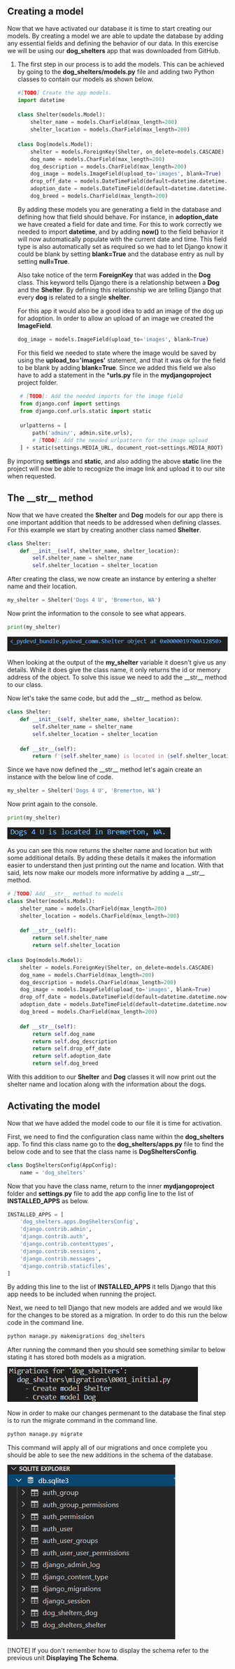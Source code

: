 ## Creating a model

Now that we have activated our database it is time to start creating our models. By creating a model we are able to update the database by adding any essential fields and defining the behavior of our data. In this exercise we will be using our **dog_shelters** app that was downloaded from GitHub.

1. The first step in our process is to add the models. This can be achieved by going to the **dog_shelters/models.py** file and adding two Python classes to contain our models as shown below.

    ```python
    #[TODO] Create the app models.
    import datetime

    class Shelter(models.Model):
        shelter_name = models.CharField(max_length=200)
        shelter_location = models.CharField(max_length=200)

    class Dog(models.Model):
        shelter = models.ForeignKey(Shelter, on_delete=models.CASCADE)
        dog_name = models.CharField(max_length=200)
        dog_description = models.CharField(max_length=200)
        dog_image = models.ImageField(upload_to='images', blank=True)
        drop_off_date = models.DateTimeField(default=datetime.datetime.now())
        adoption_date = models.DateTimeField(default=datetime.datetime.now(), blank=True, null=True)
        dog_breed = models.CharField(max_length=200)
    ```

    By adding these models you are generating a field in the database and defining how that field should behave. For instance, in **adoption_date** we have created a field for date and time. For this to work correctly we needed to import **datetime**, and by adding **now()** to the field behavior it will now automatically populate with the current date and time. This field type is also automatically set as required so we had to let Django know it could be blank by setting **blank=True** and the database entry as null by setting **null=True**. 

    Also take notice of the term **ForeignKey** that was added in the **Dog** class. This keyword tells Django there is a relationship between a **Dog** and the **Shelter**. By defining this relationship we are telling Django that every **dog** is related to a single **shelter**.

    For this app it would also be a good idea to add an image of the dog up for adoption. In order to allow an upload of an image we created the **ImageField**.

    ```python
    dog_image = models.ImageField(upload_to='images', blank=True)
    ```
    For this field we needed to state where the image would be saved by using the **upload_to='images'** statement, and that it was ok for the field to be blank by adding **blank=True**. Since we added this field we also have to add a statement in the ***urls.py** file in the **mydjangoproject** project folder.

```python
    # [TODO]: Add the needed imports for the image field
    from django.conf import settings
    from django.conf.urls.static import static

    urlpatterns = [
        path('admin/', admin.site.urls),
        # [TODO]: Add the needed urlpattern for the image upload
    ] + static(settings.MEDIA_URL, document_root=settings.MEDIA_ROOT)
```
By importing **settings** and **static**, and also adding the above **static** line the project will now be able to recognize the image link and upload it to our site when requested.

## The \_\_str__ method

Now that we have created the **Shelter** and **Dog** models for our app there is one important addition that needs to be addressed when defining classes.
For this example we start by creating another class named **Shelter**.

```python
class Shelter:
    def __init__(self, shelter_name, shelter_location):
        self.shelter_name = shelter_name
        self.shelter_location = shelter_location
```  

After creating the class, we now create an instance by entering a shelter name and their location.

```python
my_shelter = Shelter('Dogs 4 U', 'Bremerton, WA')
```

Now print the information to the console to see what appears.

```python
print(my_shelter)
```

 ![No __str__ Method](../Module2/Module2_Images/Module2_ObjectLocation.PNG)

When looking at the output of the **my_shelter** variable it doesn't give us any details. While it does give the class name, it only returns the id or memory address of the object. To solve this issue we need to add the \_\_str__ method to our class.

Now let's take the same code, but add the \_\_str__ method as below.

```python
class Shelter:
    def __init__(self, shelter_name, shelter_location):
        self.shelter_name = shelter_name
        self.shelter_location = shelter_location

    def __str__(self):
        return f'{self.shelter_name} is located in {self.shelter_location}.'
```

Since we have now defined the \_\_str__ method let's again create an instance with the below line of code.

```python
my_shelter = Shelter('Dogs 4 U', 'Bremerton, WA')
```

Now print again to the console.

```python
print(my_shelter)
```

![__str__ Method Added](../Module2/Module2_Images/Module2_ShelterLocation.PNG)

As you can see this now returns the shelter name and location but with some additional details. By adding these details it makes the information easier to understand then just printing out the name and location. With that said, lets now make our models more informative by adding a \_\_str__ method.

```python
# [TODO] Add __str__ method to models
class Shelter(models.Model):
    shelter_name = models.CharField(max_length=200)
    shelter_location = models.CharField(max_length=200)

    def __str__(self):
        return self.shelter_name
        return self.shelter_location

class Dog(models.Model):
    shelter = models.ForeignKey(Shelter, on_delete=models.CASCADE)
    dog_name = models.CharField(max_length=200)
    dog_description = models.CharField(max_length=200)
    dog_image = models.ImageField(upload_to='images', blank=True)
    drop_off_date = models.DateTimeField(default=datetime.datetime.now())
    adoption_date = models.DateTimeField(default=datetime.datetime.now(), blank=True, null=True)
    dog_breed = models.CharField(max_length=200)

    def __str__(self):
        return self.dog_name
        return self.dog_description
        return self.drop_off_date
        return self.adoption_date
        return self.dog_breed
```

With this addition to our **Shelter** and **Dog** classes it will now print out the shelter name and location along with the information about the dogs.

## Activating the model

Now that we have added the model code to our file it is time for activation.

First, we need to find the configuration class name within the **dog_shelters** app. To find this class name go to the **dog_shelters/apps**.**py** file to find the below code and to see that the class name is **DogSheltersConfig**.

```python
class DogSheltersConfig(AppConfig):
    name = 'dog_shelters'
```

Now that you have the class name, return to the inner **mydjangoproject** folder and **settings**.**py** file to add the app config line to the list of **INSTALLED_APPS** as below.

```python
INSTALLED_APPS = [
    'dog_shelters.apps.DogSheltersConfig',
    'django.contrib.admin',
    'django.contrib.auth',
    'django.contrib.contenttypes',
    'django.contrib.sessions',
    'django.contrib.messages',
    'django.contrib.staticfiles',
]
```

By adding this line to the list of **INSTALLED_APPS** it tells Django that this app needs to be included when running the project.

Next, we need to tell Django that new models are added and we would like for the changes to be stored as a migration. In order to do this run the below code in the command line.

```python
python manage.py makemigrations dog_shelters
```

After running the command then you should see something similar to below stating it has stored both models as a migration.

![Database Migration](../Module2/Module2_Images/Module2_ModelMigration.PNG)

Now in order to make our changes permenant to the database the final step is to run the migrate command in the command line.

```python
python manage.py migrate
```

This command will apply all of our migrations and once complete you should be able to see the new additions in the schema of the database. 

![New Database Models](../Module2/Module2_Images/Module2_AddModels.PNG)


[!NOTE] If you don't remember how to display the schema refer to the previous unit **Displaying The Schema**.
